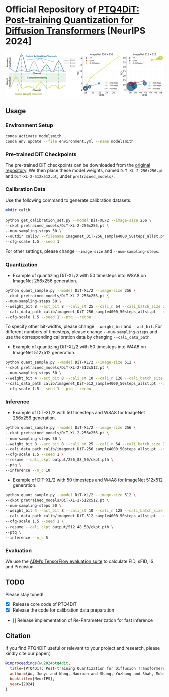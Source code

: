 # Official Repository of [PTQ4DiT: Post-training Quantization for Diffusion Transformers](https://arxiv.org/abs/2405.16005) [NeurIPS 2024]

![PTQ4DiT](figures/PTQ4DiT.png)

## Usage

### Environment Setup

```bash
conda activate modelsmith
conda env update --file environment.yml --name modelsmith
```

### Pre-trained DiT Checkpoints

The pre-trained DiT checkpoints can be downloaded from the [original repository](https://github.com/facebookresearch/DiT?tab=readme-ov-file#sampling--).
We then place these model weights, named `DiT-XL-2-256x256.pt` and `DiT-XL-2-512x512.pt`, under `pretrained_models/`.

### Calibration Data

Use the following command to generate calibration datasets.

```bash
mkdir calib

python get_calibration_set.py --model DiT-XL/2 --image-size 256 \
--ckpt pretrained_models/DiT-XL-2-256x256.pt \
--num-sampling-steps 50 \
--outdir calib/ --filename imagenet_DiT-256_sample4000_50steps_allst.pt \
--cfg-scale 1.5 --seed 1
```

For other settings, please change `--image-size` and `--num-sampling-steps`.

### Quantization

- Example of quantizing DiT-XL/2 with 50 timesteps into W8A8 on ImageNet 256x256 generation.

```bash
python quant_sample.py --model DiT-XL/2 --image-size 256 \
--ckpt pretrained_models/DiT-XL-2-256x256.pt \
--num-sampling-steps 50 \
--weight_bit 8 --act_bit 8 --cali_st 25 --cali_n 64 --cali_batch_size 32 --sm_abit 8 \
--cali_data_path calib/imagenet_DiT-256_sample4000_50steps_allst.pt --outdir output/ \
--cfg-scale 1.5 --seed 1 --ptq --recon
```

To specify other bit-widths, please change `--weight_bit` and `--act_bit`.
For different numbers of timesteps, please change `--num-sampling-steps` and use the corresponding calibration data by changing `--cali_data_path`.

- Example of quantizing DiT-XL/2 with 50 timesteps into W4A8 on ImageNet 512x512 generation.

```bash
python quant_sample.py --model DiT-XL/2 --image-size 512 \
--ckpt pretrained_models/DiT-XL-2-512x512.pt \
--num-sampling-steps 50 \
--weight_bit 4 --act_bit 8 --cali_st 10 --cali_n 128 --cali_batch_size 16 --sm_abit 8 \
--cali_data_path calib/imagenet_DiT-512_sample4000_50steps_allst.pt --outdir output/ \
--cfg-scale 1.5 --seed 1 --ptq --recon
```

### Inference

- Example of DiT-XL/2 with 50 timesteps and W8A8 for ImageNet 256x256 generation.

```bash
python quant_sample.py --model DiT-XL/2 --image-size 256 \
--ckpt pretrained_models/DiT-XL-2-256x256.pt \
--num-sampling-steps 50 \
--weight_bit 8 --act_bit 8 --cali_st 25 --cali_n 64 --cali_batch_size 32 --sm_abit 8 \
--cali_data_path calib/imagenet_DiT-256_sample4000_50steps_allst.pt --outdir output/ \
--cfg-scale 1.5 --seed 1 \
--resume --cali_ckpt output/256_88_50/ckpt.pth \
--ptq \
--inference --n_c 10
```

- Example of DiT-XL/2 with 50 timesteps and W4A8 for ImageNet 512x512 generation.

```bash
python quant_sample.py --model DiT-XL/2 --image-size 512 \
--ckpt pretrained_models/DiT-XL-2-512x512.pt \
--num-sampling-steps 50 \
--weight_bit 4 --act_bit 8 --cali_st 10 --cali_n 128 --cali_batch_size 16 --sm_abit 8 \
--cali_data_path calib/imagenet_DiT-512_sample4000_50steps_allst.pt --outdir output/ \
--cfg-scale 1.5 --seed 1 \
--resume --cali_ckpt output/512_48_50/ckpt.pth \
--ptq \
--inference --n_c 5
```

### Evaluation

We use the [ADM’s TensorFlow evaluation suite](https://github.com/openai/guided-diffusion/tree/main/evaluations) to calculate FID, sFID, IS, and Precision.

## TODO

Please stay tuned!

- [x] Release core code of PTQ4DiT
- [x] Release the code for calibration data preparation
- [] Release implementation of Re-Parameterization for fast inference

## Citation

If you find PTQ4DiT useful or relevant to your project and research, please kindly cite our paper:)

```bibtex
@inproceedings{wu2024ptq4dit,
  title={PTQ4DiT: Post-training Quantization for Diffusion Transformers},
  author={Wu, Junyi and Wang, Haoxuan and Shang, Yuzhang and Shah, Mubarak and Yan, Yan},
  booktitle={NeurIPS},
  year={2024}
}
```
